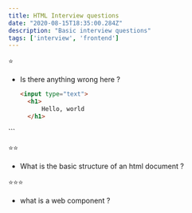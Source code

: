 ```yaml
---
title: HTML Interview questions
date: "2020-08-15T18:35:00.284Z"
description: "Basic interview questions"
tags: ['interview', 'frontend']
---
```


⭐

- Is there anything wrong here ?

  ```html
  <input type="text">
  	<h1>
    	Hello, world
  	</h1>
</input>
  ```



⭐⭐

- What is the basic structure of an html document ?

⭐⭐⭐

- what is a web component ?
